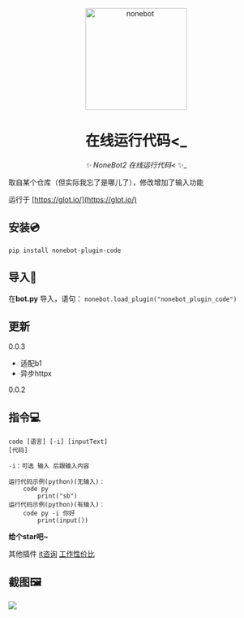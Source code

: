 <p align="center">
  <a href="https://v2.nonebot.dev/"><img src="https://raw.githubusercontent.com/nonebot/nonebot2/master/docs/.vuepress/public/logo.png" width="200" height="200" alt="nonebot"></a>
</p>

<div align="center">

# 在线运行代码<_

_✨ NoneBot2 在线运行代码<_ ✨_

</div>

取自某个仓库（但实际我忘了是哪儿了），修改增加了输入功能

运行于 [https://glot.io/](https://glot.io/)

## 安装💿
`pip install nonebot-plugin-code`


## 导入📲
在**bot.py** 导入，语句：
`nonebot.load_plugin("nonebot_plugin_code")`

## 更新

0.0.3

- 适配b1
- 异步httpx

0.0.2

## 指令💻
```
code [语言] [-i] [inputText]
[代码]

-i：可选 输入 后跟输入内容

运行代码示例(python)(无输入)：
    code py
        print("sb")
运行代码示例(python)(有输入)：
    code py -i 你好
        print(input())
```


**给个star吧~**

其他插件
[it咨询](https://github.com/yzyyz1387/nonebot_plugin_itnews "it资讯")
[工作性价比](https://github.com/yzyyz1387/nonebot_plugin_workscore)

## 截图🖼

![](https://cdn.jsdelivr.net/gh/yzyyz1387/blogimages/nonebot_plugin_code.png)



